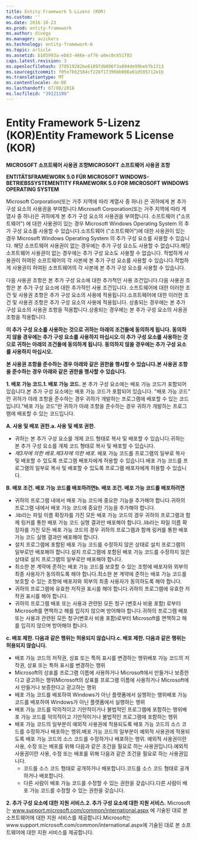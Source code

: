 ```yaml
---
title: Entity Framework 5-Lizenz (KOR)
ms.custom: ''
ms.date: 2016-10-23
ms.prod: entity-framework
ms.author: divega
ms.manager: avickers
ms.technology: entity-framework-6
ms.topic: article
ms.assetid: b105993a-ebb3-466e-af76-a0ec0c651f82
caps.latest.revision: 3
ms.openlocfilehash: 370519202be61097db806f3a884de99beb7b1313
ms.sourcegitcommit: f05e7b62584cf228f17390bb086a61d505712e1b
ms.translationtype: MT
ms.contentlocale: de-DE
ms.lasthandoff: 07/08/2018
ms.locfileid: "39121198"
---
```

# <a name="entity-framework-5-license-kor"></a><span data-ttu-id="ba9de-102">Entity Framework 5-Lizenz (KOR)</span><span class="sxs-lookup"><span data-stu-id="ba9de-102">Entity Framework 5 License (KOR)</span></span>
<span data-ttu-id="ba9de-103">**MICROSOFT 소프트웨어 사용권 조항**</span><span class="sxs-lookup"><span data-stu-id="ba9de-103">**MICROSOFT 소프트웨어 사용권 조항**</span></span>

<span data-ttu-id="ba9de-104">**ENTITÄTSFRAMEWORK 5.0 FÜR MICROSOFT WINDOWS-BETRIEBSSYSTEM**</span><span class="sxs-lookup"><span data-stu-id="ba9de-104">**ENTITY FRAMEWORK 5.0 FOR MICROSOFT WINDOWS OPERATING SYSTEM**</span></span>

<span data-ttu-id="ba9de-105">Microsoft Corporation(또는 거주 지역에 따라 계열사 중 하나) 은 귀하에게 본 추가 구성 요소의 사용권을 부여합니다.</span><span class="sxs-lookup"><span data-stu-id="ba9de-105">Microsoft Corporation(또는 거주 지역에 따라 계열사 중 하나)은 귀하에게 본 추가 구성 요소의 사용권을 부여합니다.</span></span> <span data-ttu-id="ba9de-106">소프트웨어 ("소프트웨어") 에 대한 사용권이 있는 경우 Microsoft Windows Operating System 의 추가 구성 요소를 사용할 수 있습니다.</span><span class="sxs-lookup"><span data-stu-id="ba9de-106">소프트웨어 ("소프트웨어")에 대한 사용권이 있는 경우 Microsoft Windows Operating System 의 추가 구성 요소를 사용할 수 있습니다.</span></span> <span data-ttu-id="ba9de-107">해당 소프트웨어 사용권이 없는 경우에는 추가 구성 요소도 사용할 수 없습니다.</span><span class="sxs-lookup"><span data-stu-id="ba9de-107">해당 소프트웨어 사용권이 없는 경우에는 추가 구성 요소도 사용할 수 없습니다.</span></span> <span data-ttu-id="ba9de-108">적법하게 사용권이 허여된 소프트웨어의 각 사본에 본 추가 구성 요소를 사용할 수 있습니다.</span><span class="sxs-lookup"><span data-stu-id="ba9de-108">적법하게 사용권이 허여된 소프트웨어의 각 사본에 본 추가 구성 요소를 사용할 수 있습니다.</span></span>

<span data-ttu-id="ba9de-109">다음 사용권 조항은 본 추가 구성 요소에 대한 추가적인 사용 조건입니다.</span><span class="sxs-lookup"><span data-stu-id="ba9de-109">다음 사용권 조항은 본 추가 구성 요소에 대한 추가적인 사용 조건입니다.</span></span> <span data-ttu-id="ba9de-110">소프트웨어에 대한 이러한 조건 및 사용권 조항은 추가 구성 요소의 사용에 적용됩니다.</span><span class="sxs-lookup"><span data-stu-id="ba9de-110">소프트웨어에 대한 이러한 조건 및 사용권 조항은 추가 구성 요소의 사용에 적용됩니다.</span></span> <span data-ttu-id="ba9de-111">상충되는 경우에는 본 추가 구성 요소의 사용권 조항을 적용합니다.</span><span class="sxs-lookup"><span data-stu-id="ba9de-111">상충되는 경우에는 본 추가 구성 요소의 사용권 조항을 적용합니다.</span></span>

<span data-ttu-id="ba9de-112">**이 추가 구성 요소를 사용하는 것으로 귀하는 아래의 조건들에 동의하게 됩니다. 동의하지 않을 경우에는 추가 구성 요소를 사용하지 마십시오.**</span><span class="sxs-lookup"><span data-stu-id="ba9de-112">**이 추가 구성 요소를 사용하는 것으로 귀하는 아래의 조건들에 동의하게 됩니다. 동의하지 않을 경우에는 추가 구성 요소를 사용하지 마십시오.**</span></span>

<span data-ttu-id="ba9de-113">**본 사용권 조항을 준수하는 경우 아래와 같은 권한을 행사할 수 있습니다.**</span><span class="sxs-lookup"><span data-stu-id="ba9de-113">**본 사용권 조항을 준수하는 경우 아래와 같은 권한을 행사할 수 있습니다.**</span></span>

<span data-ttu-id="ba9de-114">**1. 배포 가능 코드.**</span><span class="sxs-lookup"><span data-stu-id="ba9de-114">**1. 배포 가능 코드.**</span></span> <span data-ttu-id="ba9de-115">본 추가 구성 요소에는 배포 가능 코드가 포함되어 있습니다.</span><span class="sxs-lookup"><span data-stu-id="ba9de-115">본 추가 구성 요소에는 배포 가능 코드가 포함되어 있습니다.</span></span> <span data-ttu-id="ba9de-116">"배포 가능 코드" 란 귀하가 아래 조항을 준수하는 경우 귀하가 개발하는 프로그램에 배포할 수 있는 코드입니다.</span><span class="sxs-lookup"><span data-stu-id="ba9de-116">"배포 가능 코드"란 귀하가 아래 조항을 준수하는 경우 귀하가 개발하는 프로그램에 배포할 수 있는 코드입니다.</span></span>

<span data-ttu-id="ba9de-117">**A. 사용 및 배포 권한.**</span><span class="sxs-lookup"><span data-stu-id="ba9de-117">**a. 사용 및 배포 권한.**</span></span>

-   <span data-ttu-id="ba9de-118">귀하는 본 추가 구성 요소를 개체 코드 형태로 복사 및 배포할 수 있습니다.</span><span class="sxs-lookup"><span data-stu-id="ba9de-118">귀하는 본 추가 구성 요소를 개체 코드 형태로 복사 및 배포할 수 있습니다.</span></span>
-   <span data-ttu-id="ba9de-119">*제3자에 의한 배포*.</span><span class="sxs-lookup"><span data-stu-id="ba9de-119">*제3자에 의한 배포*.</span></span> <span data-ttu-id="ba9de-120">배포 가능 코드를 프로그램의 일부로 복사 및 배포할 수 있도록 프로그램 배포자에게 허용할 수 있습니다.</span><span class="sxs-lookup"><span data-stu-id="ba9de-120">배포 가능 코드를 프로그램의 일부로 복사 및 배포할 수 있도록 프로그램 배포자에게 허용할 수 있습니다.</span></span>

<span data-ttu-id="ba9de-121">**B. 배포 조건. 배포 가능 코드를 배포하려면**</span><span class="sxs-lookup"><span data-stu-id="ba9de-121">**b. 배포 조건. 배포 가능 코드를 배포하려면**</span></span>

-   <span data-ttu-id="ba9de-122">귀하의 프로그램 내에서 배포 가능 코드에 중요한 기능을 추가해야 합니다.</span><span class="sxs-lookup"><span data-stu-id="ba9de-122">귀하의 프로그램 내에서 배포 가능 코드에 중요한 기능을 추가해야 합니다.</span></span>
-   <span data-ttu-id="ba9de-123">.lib라는 파일 이름 확장자를 가진 모든 배포 가능 코드의 경우 귀하의 프로그램과 함께 링커를 통한 배포 가능 코드 실행 결과만 배포해야 합니다.</span><span class="sxs-lookup"><span data-stu-id="ba9de-123">.lib라는 파일 이름 확장자를 가진 모든 배포 가능 코드의 경우 귀하의 프로그램과 함께 링커를 통한 배포 가능 코드 실행 결과만 배포해야 합니다.</span></span>
-   <span data-ttu-id="ba9de-124">설치 프로그램에 포함된 배포 가능 코드를 수정하지 않은 상태로 설치 프로그램의 일부로만 배포해야 합니다.</span><span class="sxs-lookup"><span data-stu-id="ba9de-124">설치 프로그램에 포함된 배포 가능 코드를 수정하지 않은 상태로 설치 프로그램의 일부로만 배포해야 합니다.</span></span>
-   <span data-ttu-id="ba9de-125">최소한 본 계약에 준하는 배포 가능 코드를 보호할 수 있는 조항에 배포자와 외부의 최종 사용자가 동의하도록 해야 합니다.</span><span class="sxs-lookup"><span data-stu-id="ba9de-125">최소한 본 계약에 준하는 배포 가능 코드를 보호할 수 있는 조항에 배포자와 외부의 최종 사용자가 동의하도록 해야 합니다.</span></span>
-   <span data-ttu-id="ba9de-126">귀하의 프로그램에 유효한 저작권 표시를 해야 합니다.</span><span class="sxs-lookup"><span data-stu-id="ba9de-126">귀하의 프로그램에 유효한 저작권 표시를 해야 합니다.</span></span>
-   <span data-ttu-id="ba9de-127">귀하의 프로그램 배포 또는 사용과 관련된 모든 청구 (변호사 비용 포함) 로부터 Microsoft를 면책하고 해를 입히지 않으며 방어해야 합니다.</span><span class="sxs-lookup"><span data-stu-id="ba9de-127">귀하의 프로그램 배포 또는 사용과 관련된 모든 청구(변호사 비용 포함)로부터 Microsoft를 면책하고 해를 입히지 않으며 방어해야 합니다.</span></span>

<span data-ttu-id="ba9de-128">**c. 배포 제한. 다음과 같은 행위는 허용되지 않습니다.**</span><span class="sxs-lookup"><span data-stu-id="ba9de-128">**c. 배포 제한. 다음과 같은 행위는 허용되지 않습니다.**</span></span>

-   <span data-ttu-id="ba9de-129">배포 가능 코드의 저작권, 상표 또는 특허 표시를 변경하는 행위</span><span class="sxs-lookup"><span data-stu-id="ba9de-129">배포 가능 코드의 저작권, 상표 또는 특허 표시를 변경하는 행위</span></span>
-   <span data-ttu-id="ba9de-130">Microsoft의 상표를 프로그램 이름에 사용하거나 Microsoft에서 만들거나 보증한다고 광고하는 행위</span><span class="sxs-lookup"><span data-stu-id="ba9de-130">Microsoft의 상표를 프로그램 이름에 사용하거나 Microsoft에서 만들거나 보증한다고 광고하는 행위</span></span>
-   <span data-ttu-id="ba9de-131">배포 가능 코드를 배포하여 Windows가 아닌 플랫폼에서 실행하는 행위</span><span class="sxs-lookup"><span data-stu-id="ba9de-131">배포 가능 코드를 배포하여 Windows가 아닌 플랫폼에서 실행하는 행위</span></span>
-   <span data-ttu-id="ba9de-132">배포 가능 코드를 악의적이고 기만적이거나 불법적인 프로그램에 포함하는 행위</span><span class="sxs-lookup"><span data-stu-id="ba9de-132">배포 가능 코드를 악의적이고 기만적이거나 불법적인 프로그램에 포함하는 행위</span></span>
-   <span data-ttu-id="ba9de-133">배포 가능 코드의 일부분이 예외적 사용권에 적용되도록 배포 가능 코드의 소스 코드를 수정하거나 배포하는 행위.</span><span class="sxs-lookup"><span data-stu-id="ba9de-133">배포 가능 코드의 일부분이 예외적 사용권에 적용되도록 배포 가능 코드의 소스 코드를 수정하거나 배포하는 행위.</span></span> <span data-ttu-id="ba9de-134">예외적 사용권이란 사용, 수정 또는 배포를 위해 다음과 같은 조건을 필요로 하는 사용권입니다.</span><span class="sxs-lookup"><span data-stu-id="ba9de-134">예외적 사용권이란 사용, 수정 또는 배포를 위해 다음과 같은 조건을 필요로 하는 사용권입니다.</span></span>
    -   <span data-ttu-id="ba9de-135">코드를 소스 코드 형태로 공개하거나 배포합니다.</span><span class="sxs-lookup"><span data-stu-id="ba9de-135">코드를 소스 코드 형태로 공개하거나 배포합니다.</span></span>
    -   <span data-ttu-id="ba9de-136">다른 사람이 배포 가능 코드를 수정할 수 있는 권한을 갖습니다.</span><span class="sxs-lookup"><span data-stu-id="ba9de-136">다른 사람이 배포 가능 코드를 수정할 수 있는 권한을 갖습니다.</span></span>

<span data-ttu-id="ba9de-137">**2. 추가 구성 요소에 대한 지원 서비스.**</span><span class="sxs-lookup"><span data-stu-id="ba9de-137">**2. 추가 구성 요소에 대한 지원 서비스.**</span></span> <span data-ttu-id="ba9de-138">Microsoft는 www.support.microsoft.com/common/international.aspx 에 기술된 대로 본 소프트웨어에 대한 지원 서비스를 제공합니다.</span><span class="sxs-lookup"><span data-stu-id="ba9de-138">Microsoft는www.support.microsoft.com/common/international.aspx에 기술된 대로 본 소프트웨어에 대한 지원 서비스를 제공합니다.</span></span>
